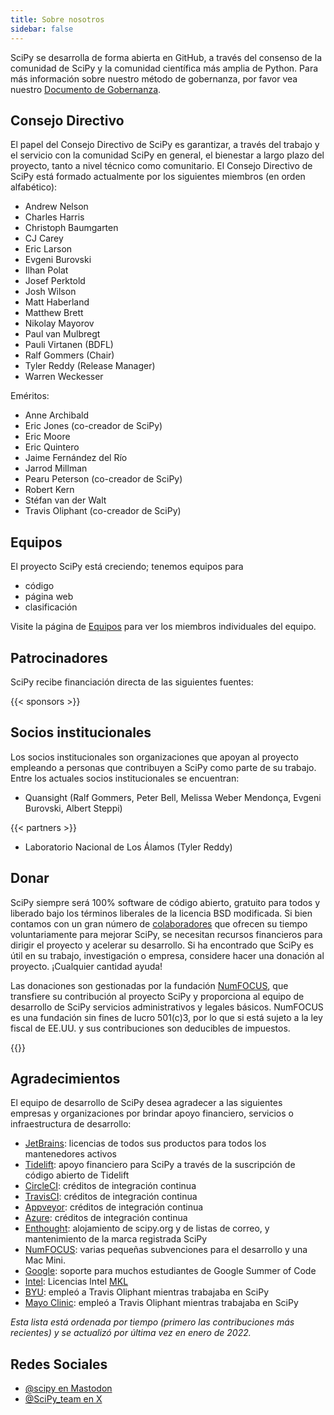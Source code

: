 ```yaml
---
title: Sobre nosotros
sidebar: false
---
```


SciPy se desarrolla de forma abierta en GitHub, a través del consenso de la comunidad de SciPy y la comunidad científica más amplia de Python. Para más información sobre nuestro método de gobernanza, por favor vea nuestro [Documento de Gobernanza](https://docs.scipy.org/doc/scipy/dev/governance.html).

## Consejo Directivo

El papel del Consejo Directivo de SciPy es garantizar, a través del trabajo y el servicio con la comunidad SciPy en general, el bienestar a largo plazo del proyecto, tanto a nivel técnico como comunitario. El Consejo Directivo de SciPy está formado actualmente por los siguientes miembros (en orden alfabético):

- Andrew Nelson
- Charles Harris
- Christoph Baumgarten
- CJ Carey
- Eric Larson
- Evgeni Burovski
- Ilhan Polat
- Josef Perktold
- Josh Wilson
- Matt Haberland
- Matthew Brett
- Nikolay Mayorov
- Paul van Mulbregt
- Pauli Virtanen (BDFL)
- Ralf Gommers (Chair)
- Tyler Reddy (Release Manager)
- Warren Weckesser

Eméritos:

- Anne Archibald
- Eric Jones (co-creador de SciPy)
- Eric Moore
- Eric Quintero
- Jaime Fernández del Río
- Jarrod Millman
- Pearu Peterson (co-creador de SciPy)
- Robert Kern
- Stéfan van der Walt
- Travis Oliphant (co-creador de SciPy)

## Equipos

El proyecto SciPy está creciendo; tenemos equipos para

- código
- página web
- clasificación

Visite la página de [Equipos](/teams) para ver los miembros individuales del equipo.

## Patrocinadores

SciPy recibe financiación directa de las siguientes fuentes:

{{< sponsors >}}

## Socios institucionales

Los socios institucionales son organizaciones que apoyan al proyecto empleando a personas que contribuyen a SciPy como parte de su trabajo. Entre los actuales socios institucionales se encuentran:

- Quansight (Ralf Gommers, Peter Bell, Melissa Weber Mendonça, Evgeni Burovski, Albert Steppi)

{{< partners >}}

- Laboratorio Nacional de Los Álamos (Tyler Reddy)

## Donar

SciPy siempre será 100% software de código abierto, gratuito para todos y liberado bajo los términos liberales de la licencia BSD modificada. Si bien contamos con un gran número de [colaboradores](https://github.com/scipy/scipy/graphs/contributors) que ofrecen su tiempo voluntariamente para mejorar SciPy, se necesitan recursos financieros para dirigir el proyecto y acelerar su desarrollo. Si ha encontrado que SciPy es útil en su trabajo, investigación o empresa, considere hacer una donación al proyecto. ¡Cualquier cantidad ayuda!

Las donaciones son gestionadas por la fundación [NumFOCUS](https://numfocus.org), que transfiere su contribución al proyecto SciPy y proporciona al equipo de desarrollo de SciPy servicios administrativos y legales básicos. NumFOCUS es una fundación sin fines de lucro 501(c)3, por lo que si está sujeto a la ley fiscal de EE.UU. y sus contribuciones son deducibles de impuestos.

{{<opencollective>}}

## Agradecimientos

El equipo de desarrollo de SciPy desea agradecer a las siguientes empresas y organizaciones por brindar apoyo financiero, servicios o infraestructura de desarrollo:

- [JetBrains](https://jb.gg/OpenSourceSupport): licencias de todos sus productos para todos los mantenedores activos
- [Tidelift](https://tidelift.com/subscription/pkg/pypi-scipy?utm_source=pypi-scipy&utm_medium=referral&utm_campaign=readme): apoyo financiero para SciPy a través de la suscripción de código abierto de Tidelift
- [CircleCI](https://circleci.com): créditos de integración continua
- [TravisCI](https://travis-ci.com): créditos de integración continua
- [Appveyor](https://ci.appveyor.com): créditos de integración continua
- [Azure](https://dev.azure.com): créditos de integración continua
- [Enthought](https://www.enthought.com): alojamiento de scipy.org y de listas de correo, y mantenimiento de la marca registrada SciPy
- [NumFOCUS](https://numfocus.org): varias pequeñas subvenciones para el desarrollo y una Mac Mini.
- [Google](https://google.com): soporte para muchos estudiantes de Google Summer of Code
- [Intel](https://www.intel.com): Licencias Intel [MKL](https://software.intel.com/en-us/intel-mkl/)
- [BYU](https://www.byu.edu): empleó a Travis Oliphant mientras trabajaba en SciPy
- [Mayo Clinic](https://www.mayoclinic.org): empleó a Travis Oliphant mientras trabajaba en SciPy

_Esta lista está ordenada por tiempo (primero las contribuciones más recientes) y se actualizó por última vez en enero de 2022._

<a name="social-media"></a>

## Redes Sociales

- [@scipy en Mastodon](https://mastodon.social/@scipy@fosstodon.org)
- [@SciPy_team en X](https://x.com/scipy_team)
